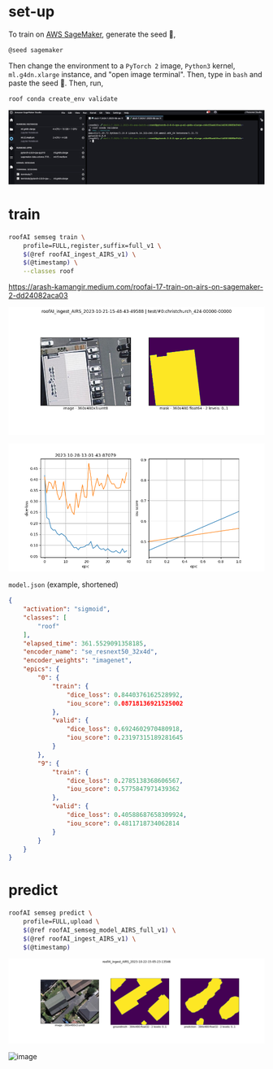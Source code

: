 # set-up

To train on [AWS SageMaker](https://aws.amazon.com/sagemaker/), generate the seed 🌱,

```bash
@seed sagemaker
```

Then change the environment to a `PyTorch 2` image, `Python3` kernel, `ml.g4dn.xlarge` instance, and "open image terminal". Then, type in `bash` and paste the seed 🌱. Then, run,

```bash
roof conda create_env validate
```

![image](../../assets/sagemaker.jpg)

# train

```bash
roofAI semseg train \
    profile=FULL,register,suffix=full_v1 \
    $(@ref roofAI_ingest_AIRS_v1) \
    $(@timestamp) \
    --classes roof
```

https://arash-kamangir.medium.com/roofai-17-train-on-airs-on-sagemaker-2-dd24082aca03

![image](../../assets/christchurch_424-00000-00000.png)

![image](../../assets/train-summary.png)

`model.json` (example, shortened)
```json
{
    "activation": "sigmoid",
    "classes": [
        "roof"
    ],
    "elapsed_time": 361.5529091358185,
    "encoder_name": "se_resnext50_32x4d",
    "encoder_weights": "imagenet",
    "epics": {
        "0": {
            "train": {
                "dice_loss": 0.8440376162528992,
                "iou_score": 0.08718136921525002
            },
            "valid": {
                "dice_loss": 0.6924602970480918,
                "iou_score": 0.23197315189281645
            }
        },
        "9": {
            "train": {
                "dice_loss": 0.2785138368606567,
                "iou_score": 0.5775847971439362
            },
            "valid": {
                "dice_loss": 0.40588687658309924,
                "iou_score": 0.4811718734062814
            }
        }
    }
}
```


# predict

```bash
roofAI semseg predict \
    profile=FULL,upload \
    $(@ref roofAI_semseg_model_AIRS_full_v1) \
    $(@ref roofAI_ingest_AIRS_v1) \
    $(@timestamp)
```

![image](../../assets/predict-00000.png)

![image](https://github.com/kamangir/assets/blob/main/2023-10-28-16-28-36-88493-predict.gif?raw=true)